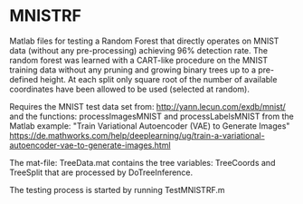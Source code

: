 # MNISTRF

Matlab files for testing a Random Forest that directly operates on MNIST data (without any pre-processing) achieving 96% detection rate. The random forest was learned with a CART-like procedure on the MNIST training data without any pruning and growing binary trees up to a pre-defined height. At each split only square root of the number of available coordinates have been allowed to be used (selected at random). 

Requires the MNIST test data set from: http://yann.lecun.com/exdb/mnist/
and the functions: processImagesMNIST and processLabelsMNIST from the Matlab example: "Train Variational Autoencoder (VAE) to Generate Images" https://de.mathworks.com/help/deeplearning/ug/train-a-variational-autoencoder-vae-to-generate-images.html

The mat-file: TreeData.mat contains the tree variables: TreeCoords and TreeSplit that are processed by DoTreeInference.

The testing process is started by running TestMNISTRF.m
